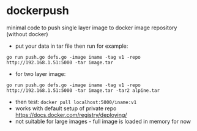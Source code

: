# dockerpush
minimal code to push single layer image to docker image repository (without docker)

- put your data in tar file then run for example:
```
go run push.go defs.go -image iname -tag v1 -repo http://192.168.1.51:5000 -tar image.tar
```
- for two layer image:
```
go run push.go defs.go -image iname -tag v1 -repo http://192.168.1.51:5000 -tar image.tar -tar2 alpine.tar
```
- then test:
```docker pull localhost:5000/iname:v1```
- works with default setup of private repo https://docs.docker.com/registry/deploying/
- not suitable for large images - full image is loaded in memory for now
